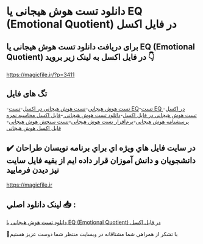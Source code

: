 # دانلود تست هوش هیجانی یا EQ (Emotional Quotient) در فایل اکسل

## برای دریافت دانلود تست هوش هیجانی یا EQ (Emotional Quotient) در فایل اکسل به لینک زیر بروید 👇

https://magicfile.ir/?p=3411

## تگ های فایل

-[تست هوش هیجانی](https://magicfile.ir/product/%d8%aa%d8%b3%d8%aa%d9%87%d9%88%d8%b4-%d9%87%db%8c%d8%ac%d8%a7%d9%86%db%8c-%d8%af%d8%b1-%d9%81%d8%a7%db%8c%d9%84-%d8%a7%da%a9%d8%b3%d9%84/)-[تست هوش هیجانی در اکسل](https://magicfile.ir/product/%d8%aa%d8%b3%d8%aa%d9%87%d9%88%d8%b4-%d9%87%db%8c%d8%ac%d8%a7%d9%86%db%8c-%d8%af%d8%b1-%d9%81%d8%a7%db%8c%d9%84-%d8%a7%da%a9%d8%b3%d9%84/)-[تست EQ](https://magicfile.ir/product/%d8%aa%d8%b3%d8%aa%d9%87%d9%88%d8%b4-%d9%87%db%8c%d8%ac%d8%a7%d9%86%db%8c-%d8%af%d8%b1-%d9%81%d8%a7%db%8c%d9%84-%d8%a7%da%a9%d8%b3%d9%84/)-[تست EQ در اکسل](https://magicfile.ir/product/%d8%aa%d8%b3%d8%aa%d9%87%d9%88%d8%b4-%d9%87%db%8c%d8%ac%d8%a7%d9%86%db%8c-%d8%af%d8%b1-%d9%81%d8%a7%db%8c%d9%84-%d8%a7%da%a9%d8%b3%d9%84/)-[تست هوش هیجانی در فایل اکسل](https://magicfile.ir/product/%d8%aa%d8%b3%d8%aa%d9%87%d9%88%d8%b4-%d9%87%db%8c%d8%ac%d8%a7%d9%86%db%8c-%d8%af%d8%b1-%d9%81%d8%a7%db%8c%d9%84-%d8%a7%da%a9%d8%b3%d9%84/)-[دانلود تست هوش هیجانی ](https://magicfile.ir/product/%d8%aa%d8%b3%d8%aa%d9%87%d9%88%d8%b4-%d9%87%db%8c%d8%ac%d8%a7%d9%86%db%8c-%d8%af%d8%b1-%d9%81%d8%a7%db%8c%d9%84-%d8%a7%da%a9%d8%b3%d9%84/)-[فایل اکسل محاسبه نمره پرسشنامه هوش هیجانی](https://magicfile.ir/product/%d8%aa%d8%b3%d8%aa%d9%87%d9%88%d8%b4-%d9%87%db%8c%d8%ac%d8%a7%d9%86%db%8c-%d8%af%d8%b1-%d9%81%d8%a7%db%8c%d9%84-%d8%a7%da%a9%d8%b3%d9%84/)-[نرم‌افزار تست هوش هیجانی](https://magicfile.ir/product/%d8%aa%d8%b3%d8%aa%d9%87%d9%88%d8%b4-%d9%87%db%8c%d8%ac%d8%a7%d9%86%db%8c-%d8%af%d8%b1-%d9%81%d8%a7%db%8c%d9%84-%d8%a7%da%a9%d8%b3%d9%84/)-[تست سنجش هوش هیجانی](https://magicfile.ir/product/%d8%aa%d8%b3%d8%aa%d9%87%d9%88%d8%b4-%d9%87%db%8c%d8%ac%d8%a7%d9%86%db%8c-%d8%af%d8%b1-%d9%81%d8%a7%db%8c%d9%84-%d8%a7%da%a9%d8%b3%d9%84/)-[فایل اکسل هوش هیجانی](https://magicfile.ir/product/%d8%aa%d8%b3%d8%aa%d9%87%d9%88%d8%b4-%d9%87%db%8c%d8%ac%d8%a7%d9%86%db%8c-%d8%af%d8%b1-%d9%81%d8%a7%db%8c%d9%84-%d8%a7%da%a9%d8%b3%d9%84/)

## ✔️ در سايت فايل هاي ويژه اي براي برنامه نويسان طراحان دانشجويان و دانش آموزان قرار داده ايم از بقيه فايل سايت نيز ديدن فرماييد

https://magicfile.ir


## لينک دانلود اصلي 📥 :

[دانلود تست هوش هیجانی یا EQ (Emotional Quotient) در فایل اکسل](https://magicfile.ir/product/%d8%aa%d8%b3%d8%aa%d9%87%d9%88%d8%b4-%d9%87%db%8c%d8%ac%d8%a7%d9%86%db%8c-%d8%af%d8%b1-%d9%81%d8%a7%db%8c%d9%84-%d8%a7%da%a9%d8%b3%d9%84/) 


🙏با تشکر از همراهي شما مشتاقانه در وبسایت منتظر شما دوست عزیز هستیم

